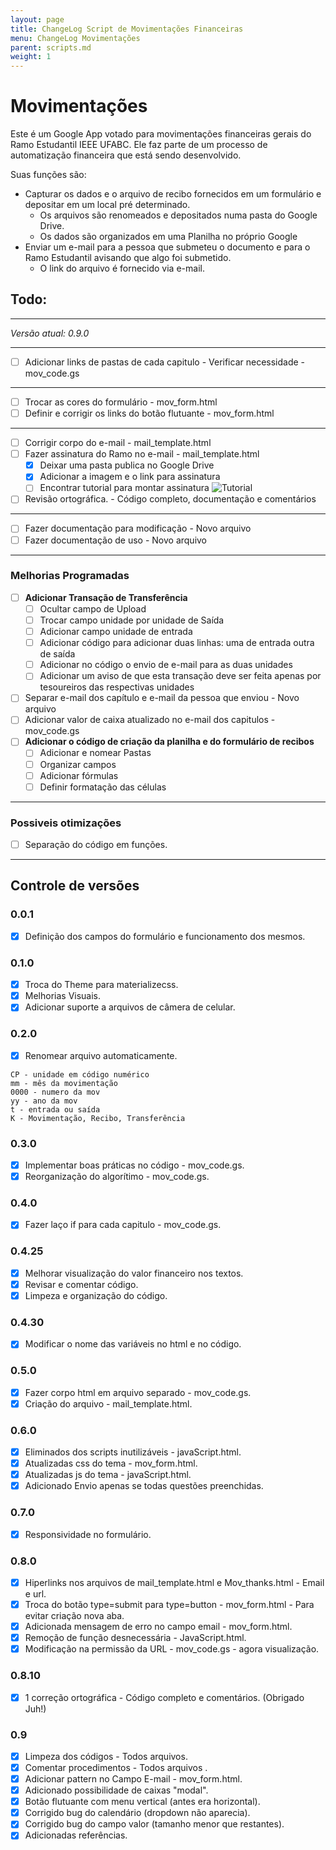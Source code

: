 ```yaml
---
layout: page
title: ChangeLog Script de Movimentações Financeiras
menu: ChangeLog Movimentações
parent: scripts.md
weight: 1
---
```


# Movimentações 

Este é um Google App votado para movimentações financeiras gerais do Ramo Estudantil IEEE UFABC. Ele faz parte de um processo de automatização financeira que está sendo desenvolvido.

Suas funções são:
- Capturar os dados e o arquivo de recibo fornecidos em um formulário e depositar em um local pré determinado.
  - Os arquivos são renomeados e depositados numa pasta do Google Drive.
  - Os dados são organizados em uma Planilha no próprio Google
- Enviar um e-mail para a pessoa que submeteu o documento e para o Ramo Estudantil avisando que algo foi submetido.
  - O link do arquivo é fornecido via e-mail.

## Todo:

---------------------------------------------------------------------------

*Versão atual: 0.9.0*

---------------------------------------------------------------------------

- [ ] Adicionar links de pastas de cada capitulo - Verificar necessidade - mov_code.gs

---------------------------------------------------------------------------

- [ ] Trocar as cores do formulário - mov_form.html
- [ ] Definir e corrigir os links do botão flutuante - mov_form.html

---------------------------------------------------------------------------

- [ ] Corrigir corpo do e-mail - mail_template.html
- [ ] Fazer assinatura do Ramo no e-mail - mail_template.html 
  - [x] Deixar uma pasta publica no Google Drive 
  - [x] Adicionar a imagem e o link para assinatura
  - [ ] Encontrar tutorial para montar assinatura
    ![Tutorial](https://drive.google.com/uc?id=0B8CcpExpMKFlX1hhTldISF9jU0E)

- [ ] Revisão ortográfica. - Código completo, documentação e comentários 

---------------------------------------------------------------------------

- [ ] Fazer documentação para modificação - Novo arquivo
- [ ] Fazer documentação de uso - Novo arquivo 

---------------------------------------------------------------------------

### Melhorias Programadas
- [ ] **Adicionar Transação de Transferência**
  - [ ] Ocultar campo de Upload
  - [ ] Trocar campo unidade por unidade de Saída
  - [ ] Adicionar campo unidade de entrada
  - [ ] Adicionar código para adicionar duas linhas: uma de entrada outra de saída
  - [ ] Adicionar no código o envio de e-mail para as duas unidades
  - [ ] Adicionar um aviso de que esta transação deve ser feita apenas por tesoureiros das respectivas unidades
- [ ] Separar e-mail dos capítulo e e-mail da pessoa que enviou - Novo arquivo
- [ ] Adicionar valor de caixa atualizado no e-mail dos capitulos - mov_code.gs
- [ ] **Adicionar o código de criação da planilha e do formulário de recibos**
  - [ ] Adicionar e nomear Pastas
  - [ ] Organizar campos
  - [ ] Adicionar fórmulas
  - [ ] Definir formatação das células
---------------------------------------------------------------------------

### Possiveis otimizações

- [ ] Separação do código em funções.

---------------------------------------------------------------------------

## Controle de versões

### **0.0.1**

- [x] Definição dos campos do formulário e funcionamento dos mesmos.

### **0.1.0**
- [x] Troca do Theme para materializecss.
- [x] Melhorias Visuais.
- [x] Adicionar suporte a arquivos de câmera de celular.

### **0.2.0**

- [x] Renomear arquivo automaticamente.

```O Nome do arquivo CPmm0000yyTK
CP - unidade em código numérico
mm - mês da movimentação
0000 - numero da mov
yy - ano da mov
t - entrada ou saída
K - Movimentação, Recibo, Transferência
```

### **0.3.0**

- [x] Implementar boas práticas no código - mov_code.gs.
- [x] Reorganização do algorítimo - mov_code.gs.

### **0.4.0**

- [x] Fazer laço if para cada capitulo - mov_code.gs.

### **0.4.25**

- [x] Melhorar visualização do valor financeiro nos textos.
- [x] Revisar e comentar código.
- [x] Limpeza e organização do código.

### **0.4.30**

- [x] Modificar o nome das variáveis no html e no código.

### **0.5.0**

- [x] Fazer corpo html em arquivo separado - mov_code.gs.
- [x] Criação do arquivo - mail_template.html.

### **0.6.0**

- [x] Eliminados dos scripts inutilizáveis - javaScript.html.
- [x] Atualizadas css do tema - mov_form.html.
- [x] Atualizadas js do tema - javaScript.html.
- [x] Adicionado Envio apenas se todas questões preenchidas.

### **0.7.0**

- [x] Responsividade no formulário.

### **0.8.0**

- [x] Hiperlinks nos arquivos de mail_template.html e Mov_thanks.html - Email e url.
- [x] Troca do botão type=submit para type=button - mov_form.html - Para evitar criação nova aba.
- [x] Adicionada mensagem de erro no campo email - mov_form.html.
- [x] Remoção de função desnecessária - JavaScript.html.
- [x] Modificação na permissão da URL - mov_code.gs - agora visualização.

### **0.8.10** 

- [x] 1 correção ortográfica - Código completo e comentários. (Obrigado Juh!)

### **0.9**

- [x] Limpeza dos códigos - Todos arquivos.
- [x] Comentar procedimentos - Todos arquivos .
- [x] Adicionar pattern no Campo E-mail - mov_form.html.
- [x] Adicionado possibilidade de caixas "modal".
- [x] Botão flutuante com menu vertical (antes era horizontal).
- [x] Corrigido bug do calendário (dropdown não aparecia).
- [x] Corrigido bug do campo valor (tamanho menor que restantes).
- [x] Adicionadas referências.